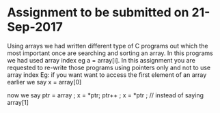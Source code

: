 # Assignment to be submitted on 21-Sep-2017

Using arrays we had written different type of C programs out which the most important once are  searching and sorting an array.
In this programs we had used array index eg a = array[i]. In this assignment you are requested to re-write those programs using 
pointers only and not to use array index
Eg: if you want want to access the first element of an array earlier we say x = array[0]

now we say 
ptr = array ;
x = *ptr; 
ptr++ ;
x = *ptr ; // instead of saying array[1] 
